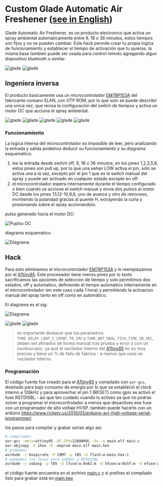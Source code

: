 # Custom Glade Automatic Air Freshener ([see in English](README.md))

Glade Automatic Air Freshener, es un producto electronico que activa un spray ambiental automaticamente entre 9, 18 o 36 minutos, estos tiempos son fijos y no se pueden cambiar. Este hack permite crear tu propia logica de funcionamiento y establecer el tiempo de activación que tu quieras. la misma base tambien puede ser usada para control remoto agregando algun dispositivo bluetooth o similar.

![glade](res/20250623_152617.jpg)
![glade](res/20250623_010030.jpg)

## Ingeniera inversa

El producto basicamente usa un microcontrolador [EM78P153A](res/EM78P153A-ELANMicroelectronics.pdf) del fabricante coreano ELAN, con OTP ROM, por lo que solo se puede describir una unica vez, que revisa la configuración del switch de tiempos y activa un motor DC que acciona el spray ambiental.

![glade](res/20250617_234056.jpg)
![glade](res/20250617_234024.jpg)
![glade](res/20250617_234016.jpg)
![glade](res/20250617_234004.png)
![glade](res/20250617_233952.png)

### Funcionamiento

La logica interna del microcontrolador es imposible de leer, pero analizando la entrada y salida podemos deducir su funcionamiento y su diagrama esquemático.

1. lee la entrada desde switch off, 9, 18 o 36 minutos, en los pines 1,2,3,5,6, estos pines son pull up, por lo que una señan LOW activa el pin, solo se activa una a la vez, excepto por el pin 1 que es la switch manual del spray y puede ser activado en cualquier estado excepto en off.
2. el microcontrolador espera internamente durante el tiempo configurado o bien cuando se accione el switch manual y envia dos pulsos al motor DC desde los pines 13,12-10,9,8, uno de avance y otro de retroceso, invirtiendo la polaridad gracias al puente H, extrayendo la cuña y presionando sobre el spray accionandolo.

pulso generado hacia el motor DC:

![Puplso DC](res/pulso_spray.png)

diagrama esquematico

![Diagrama](res/glade_em78.png)

## Hack

Para esto eliminamos el microcontrolador [EM78P153A](res/EM78P153A-ELANMicroelectronics.pdf) y lo reemplazamos por el [ATtiny85](res/ATtiny85.pdf). Este procesador tiene menos pines por lo tanto sacrificamos las opciones de seleccion de tiempo y solo permitimos dos estados, off y automatico, definiendo el tiempo automatico internamente en el microcontrolador (en este caso cada 1 hora) y permitiendo la activacion manual del spray tanto en off como en automático.

El diagrama es el sig:

![Diagrama](res/glade_attiny85.png)

![glade](res/20250622_230739.jpg)
![glade](res/20250623_005728.jpg)

> es importante destacar que los parametros `TUNE_DELAY_LOOP_2_COUNT_TO_1MS` y `TUNE_WDT_REAL_TICK_TIME_IN_SEC`, deben ser afinados de forma manual tras prueba y error o con un osciloscopio, ya que el oscilador interno del [ATtiny85](res/ATtiny85.pdf) no es muy preciso y tiene un % de fallo de fabrica - a menos que uses un oscilador interno.

### Programación

El código fuente fue creado para el [ATtiny85](res/ATtiny85.pdf) y compilado con `avr-gcc`, diseñado para bajo consumo de energía por lo que se estableció el clock interno a 128kHz y para aprovechar el pin 1 (RESET) como gpio se activó el fuse RSTDISBL - asi que ten cuidado cuando lo actives ya que no podras volver a programar el microcontrolador a menos que desactives ese fuse con un programador de alto voltaje HVSP. tambien puede hacerlo con un arduino https://www.rickety.us/2010/03/arduino-avr-high-voltage-serial-programmer/.

los pasos para compilar y grabar serian algo asi:

```sh
# compilamos
avr-gcc -mmcu=attiny85 -DF_CPU=128000UL -Os -o main.elf main.c
avr-objcopy -O ihex -R .eeprom main.elf main.hex
# grabamos
avrdude -c buspirate -P COM7 -p t85 -U flash:w:main.hex:i
# quemamos los fuses para 128kHz y RSTDISBL
avrdude -c usbasp -p t85 -U lfuse:w:0x62:m -U hfuse:w:0x5f:m -U efuse:w:0xff:m
```

el código fuente encuentra en el archivo [main.c](main.c) y si prefires el compilado listo para grabar está en [main.hex](main.hex)

